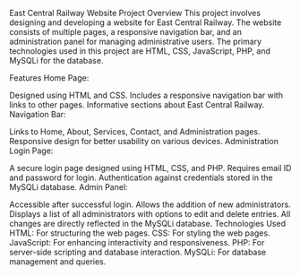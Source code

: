 East Central Railway Website
Project Overview
This project involves designing and developing a website for East Central Railway. The website consists of multiple pages, a responsive navigation bar, and an administration panel for managing administrative users. The primary technologies used in this project are HTML, CSS, JavaScript, PHP, and MySQLi for the database.

Features
Home Page:

Designed using HTML and CSS.
Includes a responsive navigation bar with links to other pages.
Informative sections about East Central Railway.
Navigation Bar:

Links to Home, About, Services, Contact, and Administration pages.
Responsive design for better usability on various devices.
Administration Login Page:

A secure login page designed using HTML, CSS, and PHP.
Requires email ID and password for login.
Authentication against credentials stored in the MySQLi database.
Admin Panel:

Accessible after successful login.
Allows the addition of new administrators.
Displays a list of all administrators with options to edit and delete entries.
All changes are directly reflected in the MySQLi database.
Technologies Used
HTML: For structuring the web pages.
CSS: For styling the web pages.
JavaScript: For enhancing interactivity and responsiveness.
PHP: For server-side scripting and database interaction.
MySQLi: For database management and queries.